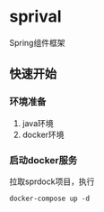 # sprival 
Spring组件框架

## 快速开始
### 环境准备
1. java环境
2. docker环境

### 启动docker服务
拉取sprdock项目，执行
```text
docker-compose up -d
```